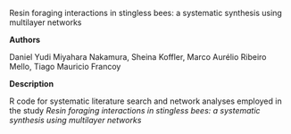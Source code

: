 Resin foraging interactions in stingless bees: a systematic synthesis using multilayer networks

**Authors**

Daniel Yudi Miyahara Nakamura, Sheina Koffler, Marco Aurélio Ribeiro Mello, Tiago Mauricio Francoy

**Description**

R code for systematic literature search and network analyses employed in the study *Resin foraging interactions in stingless bees: a systematic synthesis using multilayer networks*
